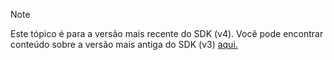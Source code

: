 > [!NOTE] 
> Este tópico é para a versão mais recente do SDK (v4). Você pode encontrar conteúdo sobre a versão mais antiga do SDK (v3) [aqui.](https://docs.microsoft.com/en-us/azure/bot-service/?view=azure-bot-service-3.0)
